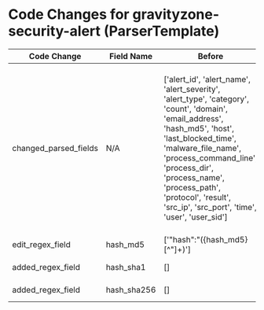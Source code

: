 # Code Changes for gravityzone-security-alert (ParserTemplate)

| Code Change | Field Name | Before | After |
|-------------|------------|--------|-------|
| changed_parsed_fields | N/A | ['alert_id', 'alert_name', 'alert_severity', 'alert_type', 'category', 'count', 'domain', 'email_address', 'hash_md5', 'host', 'last_blocked_time', 'malware_file_name', 'process_command_line', 'process_dir', 'process_name', 'process_path', 'protocol', 'result', 'src_ip', 'src_port', 'time', 'user', 'user_sid'] | ['alert_id', 'alert_name', 'alert_severity', 'alert_type', 'category', 'count', 'domain', 'email_address', 'hash_md5', 'hash_sha1', 'hash_sha256', 'host', 'last_blocked_time', 'malware_file_name', 'process_command_line', 'process_dir', 'process_name', 'process_path', 'protocol', 'result', 'src_ip', 'src_port', 'time', 'user', 'user_sid'] |
| edit_regex_field | hash_md5 | ['"hash":"({hash_md5}[^"]+)'] | ['"hash":"(({hash_sha256}\w{64})|({hash_sha1}\w{40})|({hash_md5}\w{32}))"'] |
| added_regex_field | hash_sha1 | [] | ['"hash":"(({hash_sha256}\w{64})|({hash_sha1}\w{40})|({hash_md5}\w{32}))"'] |
| added_regex_field | hash_sha256 | [] | ['"hash":"(({hash_sha256}\w{64})|({hash_sha1}\w{40})|({hash_md5}\w{32}))"'] |